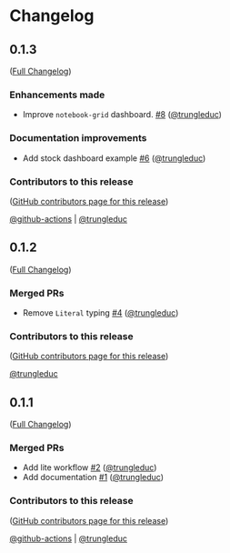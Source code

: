 # Changelog

<!-- <START NEW CHANGELOG ENTRY> -->

## 0.1.3

([Full Changelog](https://github.com/trungleduc/jupyter_app_launcher/compare/v0.1.2...6dff12cf495574b1881ba93599d94884054cdff8))

### Enhancements made

- Improve `notebook-grid` dashboard. [#8](https://github.com/trungleduc/jupyter_app_launcher/pull/8) ([@trungleduc](https://github.com/trungleduc))

### Documentation improvements

- Add stock dashboard example [#6](https://github.com/trungleduc/jupyter_app_launcher/pull/6) ([@trungleduc](https://github.com/trungleduc))

### Contributors to this release

([GitHub contributors page for this release](https://github.com/trungleduc/jupyter_app_launcher/graphs/contributors?from=2022-09-18&to=2022-10-08&type=c))

[@github-actions](https://github.com/search?q=repo%3Atrungleduc%2Fjupyter_app_launcher+involves%3Agithub-actions+updated%3A2022-09-18..2022-10-08&type=Issues) | [@trungleduc](https://github.com/search?q=repo%3Atrungleduc%2Fjupyter_app_launcher+involves%3Atrungleduc+updated%3A2022-09-18..2022-10-08&type=Issues)

<!-- <END NEW CHANGELOG ENTRY> -->

## 0.1.2

([Full Changelog](https://github.com/trungleduc/jupyter_app_launcher/compare/v0.1.1...126be69e271b681c370713ecb8ac87e05eb323c2))

### Merged PRs

- Remove `Literal` typing [#4](https://github.com/trungleduc/jupyter_app_launcher/pull/4) ([@trungleduc](https://github.com/trungleduc))

### Contributors to this release

([GitHub contributors page for this release](https://github.com/trungleduc/jupyter_app_launcher/graphs/contributors?from=2022-09-17&to=2022-09-18&type=c))

[@trungleduc](https://github.com/search?q=repo%3Atrungleduc%2Fjupyter_app_launcher+involves%3Atrungleduc+updated%3A2022-09-17..2022-09-18&type=Issues)

## 0.1.1

([Full Changelog](https://github.com/trungleduc/jupyter_app_launcher/compare/v0.0.0...b20812f7fdcc2a880fd1db9c20a6b12c6824b085))

### Merged PRs

- Add lite workflow [#2](https://github.com/trungleduc/jupyter_app_launcher/pull/2) ([@trungleduc](https://github.com/trungleduc))
- Add documentation [#1](https://github.com/trungleduc/jupyter_app_launcher/pull/1) ([@trungleduc](https://github.com/trungleduc))

### Contributors to this release

([GitHub contributors page for this release](https://github.com/trungleduc/jupyter_app_launcher/graphs/contributors?from=2022-09-04&to=2022-09-17&type=c))

[@github-actions](https://github.com/search?q=repo%3Atrungleduc%2Fjupyter_app_launcher+involves%3Agithub-actions+updated%3A2022-09-04..2022-09-17&type=Issues) | [@trungleduc](https://github.com/search?q=repo%3Atrungleduc%2Fjupyter_app_launcher+involves%3Atrungleduc+updated%3A2022-09-04..2022-09-17&type=Issues)
